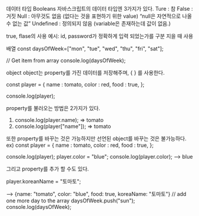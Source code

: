 데이터 타입
Booleans
자바스크립트의 데이터 타입엔 3가지가 있다.
Ture : 참
False : 거짓
Null : 아무것도 없음 (없다는 것을 표현하기 위한 value) “null은 자연적으로 나올 수 없는 값”
Undefined : 정의되지 않음 (variable은 존재하는데 값이 없음.)

true, flase의 사용 예시: id, password가 정확하게 입력 되었는가를 구분 지을 때 사용

배열
const daysOfWeek=["mon", "tue", "wed", "thu", "fri", "sat"];

// Get item from array
console.log(daysOfWeek);

object
object는 property를 가진 데이터를 저장해주며, { } 를 사용한다.

const player = {
name : tomato,
color : red,
food : true,
};

console.log(player);

property를 불러오는 방법은 2가지가 있다.

1. console.log(player.name); => tomato
2. console.log(player["name"]); => tomato

또한 property를 바꾸는 것은 가능하지만 선언된 object를 바꾸는 것은 불가능하다.
ex)
const player = {
name : tomato,
color : red,
food : true,
};

console.log(player);
player.color = "blue";
console.log(player.color);
--> blue

그리고 property를 추가 할 수도 있다.

player.koreanName = "토마토";

--> {name: "tomato", color: "blue", food: true, koreaName: "토마토"}
// add one more day to the array
daysOfWeek.push("sun");
console.log(daysOfWeek);

